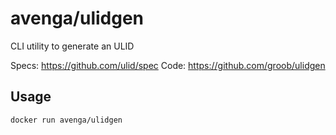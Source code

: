 # avenga/ulidgen

CLI utility to generate an ULID

Specs: https://github.com/ulid/spec
Code: https://github.com/groob/ulidgen

## Usage
```bash
docker run avenga/ulidgen
```
